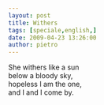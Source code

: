 ```yaml
---
layout: post
title: Withers
tags: [speciale,english,]
date: 2009-04-23 13:26:00
author: pietro
---
```

She withers like a sun<br/>below a bloody sky,<br/>hopeless I am the one,<br/>and I and I come by.

